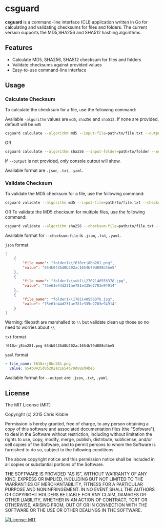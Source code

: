 # csguard

**csguard** is a command-line interface (CLI) application written in Go for calculating and validating checksums for files and folders. 
The current version supports the MD5,SHA256 and SHA512 hashing algorithms.

## Features

- Calculate MD5, SHA256, SHA512 checksum for files and folders
- Validate checksums against provided values
- Easy-to-use command-line interface

## Usage

### Calculate Checksum

To calculate the checksum for a file, use the following command:

Available `-algorithm` values are `md5`, `sha256` and `sha512`. If none are provided, default will be `md5`

```bash
csguard calculate --algorithm md5 --input-file=path/to/file.txt --output=result.txt
```
OR
```bash
csguard calculate --algorithm sha256 --input-folder=path/to/folder --output=result.txt
```
If `--output` is not provided, only console output will show.

Available format are `.json`, `.txt`, `.yaml`.

### Validate Checksum

To validate the MD5 checksum for a file, use the following command:

```bash
csguard validate --algorithm md5 --input-file=path/to/file.txt --checksum=checksum-value-here --output=result.txt
```
OR
To validate the MD5 checksum for multiple files, use the following command:

```bash
csguard validate --algorithm sha256 --checksum-file=path/to/file.txt --output=result.txt
```

Available format for `--checksum-file` is `.json`, `.txt`, `.yaml`.

`json` format
```json
[
	{
		"file_name": "folder1\\f610zrj8bn281.png",
		"value": "654b0435d0b202ac1654b79d088d4be5"
	},
	{
		"file_name": "folder1\\sub1\\2702140556378.jpg",
		"value": "75e61e44d231ae781e335e2703e94914"
	},
	{
		"file_name": "folder1\\1702140556378.jpg",
		"value": "75e61e44d231ae781e335e2703e94914"
	}
]
```
Warning: filepath are marshalled to `\\` but validate clean up those so no need to worries about `\\`

`txt` format
```text
f610zrj8bn281.png 654b0435d0b202ac1654b79d088d4be5
```

`yaml` format
```yaml
- file_name: f610zrj8bn281.png
  value: 654b0435d0b202ac1654b79d088d4be5
```

Available format for `--output` are `.json`, `.txt`, `.yaml`.

## License

The MIT License (MIT)

Copyright (c) 2015 Chris Kibble

Permission is hereby granted, free of charge, to any person obtaining a copy of this software and associated documentation files (the "Software"), to deal in the Software without restriction, including without limitation the rights to use, copy, modify, merge, publish, distribute, sublicense, and/or sell copies of the Software, and to permit persons to whom the Software is furnished to do so, subject to the following conditions:

The above copyright notice and this permission notice shall be included in all copies or substantial portions of the Software.

THE SOFTWARE IS PROVIDED "AS IS", WITHOUT WARRANTY OF ANY KIND, EXPRESS OR IMPLIED, INCLUDING BUT NOT LIMITED TO THE WARRANTIES OF MERCHANTABILITY, FITNESS FOR A PARTICULAR PURPOSE AND NONINFRINGEMENT. IN NO EVENT SHALL THE AUTHORS OR COPYRIGHT HOLDERS BE LIABLE FOR ANY CLAIM, DAMAGES OR OTHER LIABILITY, WHETHER IN AN ACTION OF CONTRACT, TORT OR OTHERWISE, ARISING FROM, OUT OF OR IN CONNECTION WITH THE SOFTWARE OR THE USE OR OTHER DEALINGS IN THE SOFTWARE.

[![License: MIT](https://img.shields.io/badge/License-MIT-yellow.svg)](https://opensource.org/licenses/MIT)
